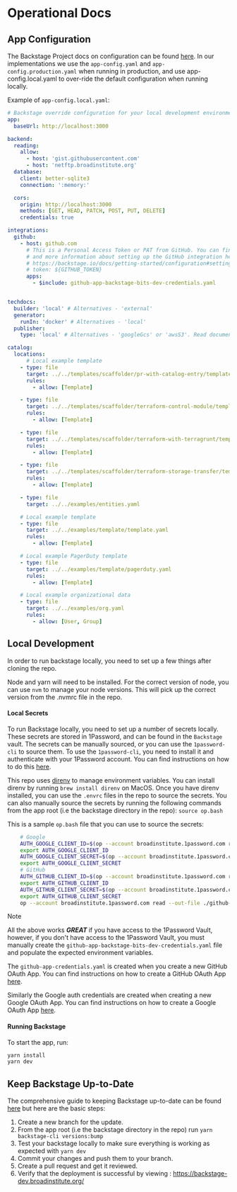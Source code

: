 # Operational Docs

## App Configuration

The Backstage Project docs on configuration can be found [here](https://backstage.io/docs/conf/). In our implementations we use the `app-config.yaml` and `app-config.production.yaml` when running in production, and use app-config.local.yaml to over-ride the default configuration when running locally.

Example of `app-config.local.yaml`:

```yaml
# Backstage override configuration for your local development environment
app:
  baseUrl: http://localhost:3000

backend:
  reading:
    allow:
      - host: 'gist.githubusercontent.com'
      - host: 'netftp.broadinstitute.org'
  database:
    client: better-sqlite3
    connection: ':memory:'

  cors:
    origin: http://localhost:3000
    methods: [GET, HEAD, PATCH, POST, PUT, DELETE]
    credentials: true

integrations:
  github:
    - host: github.com
      # This is a Personal Access Token or PAT from GitHub. You can find out how to generate this token,
      # and more information about setting up the GitHub integration here:
      # https://backstage.io/docs/getting-started/configuration#setting-up-a-github-integration
      # token: ${GITHUB_TOKEN}
      apps:
        - $include: github-app-backstage-bits-dev-credentials.yaml


techdocs:
  builder: 'local' # Alternatives - 'external'
  generator:
    runIn: 'docker' # Alternatives - 'local'
  publisher:
    type: 'local' # Alternatives - 'googleGcs' or 'awsS3'. Read documentation for using alternatives.

catalog:
  locations:
      # Local example template
    - type: file
      target: ../../templates/scaffolder/pr-with-catalog-entry/template.yaml
      rules:
        - allow: [Template]

    - type: file
      target: ../../templates/scaffolder/terraform-control-module/template.yaml
      rules:
        - allow: [Template]

    - type: file
      target: ../../templates/scaffolder/terraform-with-terragrunt/template.yaml
      rules:
        - allow: [Template]

    - type: file
      target: ../../templates/scaffolder/terraform-storage-transfer/template.yaml
      rules:
        - allow: [Template]

    - type: file
      target: ../../examples/entities.yaml

    # Local example template
    - type: file
      target: ../../examples/template/template.yaml
      rules:
        - allow: [Template]

    # Local example PagerDuty template
    - type: file
      target: ../../examples/template/pagerduty.yaml
      rules:
        - allow: [Template]

    # Local example organizational data
    - type: file
      target: ../../examples/org.yaml
      rules:
        - allow: [User, Group]

```


## Local Development

In order to run backstage locally, you need to set up a few things after cloning the repo.

Node and yarn will need to be installed. For the correct version of node, you can use `nvm` to manage your node versions. This will pick up the correct version from the .nvmrc file in the repo.


#### Local Secrets

To run Backstage locally, you need to set up a number of secrets locally. These secrets are stored in 1Password, and can be found in the `Backstage` vault. The secrets can be manually sourced, or you can use the `1password-cli` to source them. To use the `1password-cli`, you need to install it and authenticate with your 1Password account. You can find instructions on how to do this [here](https://support.1password.com/command-line-getting-started/).

This repo uses [direnv](https://direnv.net/) to manage environment variables. You can install direnv by running `brew install direnv` on MacOS. Once you have direnv installed, you can use the `.envrc` files in the repo to source the secrets. You can also manually source the secrets by running the following commands from the app root (i.e the backstage directory in the repo): `source op.bash`

This is a sample `op.bash` file that you can use to source the secrets:

```Bash
    # Google
    AUTH_GOOGLE_CLIENT_ID=$(op --account broadinstitute.1password.com read "op://BITS - Backstage/OAuth 2.0 Client ID - Dev/client_id")
    export AUTH_GOOGLE_CLIENT_ID
    AUTH_GOOGLE_CLIENT_SECRET=$(op --account broadinstitute.1password.com read "op://BITS - Backstage/OAuth 2.0 Client ID - Dev/client_secret")
    export AUTH_GOOGLE_CLIENT_SECRET
    # GitHub
    AUTH_GITHUB_CLIENT_ID=$(op --account broadinstitute.1password.com read "op://BITS - Backstage/auth-github-client-id-dev/credential")
    export AUTH_GITHUB_CLIENT_ID
    AUTH_GITHUB_CLIENT_SECRET=$(op --account broadinstitute.1password.com read "op://BITS - Backstage/auth-github-client-secret-dev/credential")
    export AUTH_GITHUB_CLIENT_SECRET
    op --account broadinstitute.1password.com read --out-file ./github-app-backstage-bits-dev-credentials.yaml "op://BITS - Backstage/github-app-backstage-bits-dev-credentials/github-app-backstage-bits-dev-credentials.yaml"
```

> [!NOTE]
All the above works ***GREAT*** if you have access to the 1Password Vault, however, if you don't have access to the 1Password Vault, you must manually create the `github-app-backstage-bits-dev-credentials.yaml` file and populate the expected environment variables.

The `github-app-credentials.yaml` is created when you create a new GitHub OAuth App. You can find instructions on how to create a GitHub OAuth App [here](https://backstage.io/docs/getting-started/config/authentication).

Similarly the Google auth credentials are created when creating a new Google OAuth App. You can find instructions on how to create a Google OAuth App [here](https://backstage.io/docs/auth/google/provider#create-oauth-credentials).

#### Running Backstage

To start the app, run:

```sh
yarn install
yarn dev
```

## Keep Backstage Up-to-Date

The comprehensive guide to keeping Backstage up-to-date can be found [here](https://backstage.io/docs/getting-started/keeping-backstage-updated/) but here are the basic steps:

1. Create a new branch for the update.
1. From the app root (i.e the backstage directory in the repo) run `yarn backstage-cli versions:bump`
1. Test your backstage locally to make sure everything is working as expected with `yarn dev`
1. Commit your changes and push them to your branch.
1. Create a pull request and get it reviewed.
1. Verify that the deployment is successful by viewing : https://backstage-dev.broadinstitute.org/
